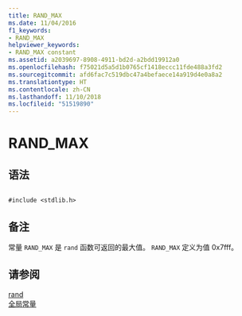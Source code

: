 ```yaml
---
title: RAND_MAX
ms.date: 11/04/2016
f1_keywords:
- RAND_MAX
helpviewer_keywords:
- RAND_MAX constant
ms.assetid: a2039697-8908-4911-bd2d-a2bdd19912a0
ms.openlocfilehash: f75021d5a5d1b0765cf1418eccc11fde488a3fd2
ms.sourcegitcommit: afd6fac7c519dbc47a4befaece14a919d4e0a8a2
ms.translationtype: HT
ms.contentlocale: zh-CN
ms.lasthandoff: 11/10/2018
ms.locfileid: "51519890"
---
```

# <a name="randmax"></a>RAND_MAX

## <a name="syntax"></a>语法

```

#include <stdlib.h>
```

## <a name="remarks"></a>备注

常量 `RAND_MAX` 是 `rand` 函数可返回的最大值。 `RAND_MAX` 定义为值 0x7fff。

## <a name="see-also"></a>请参阅

[rand](../c-runtime-library/reference/rand.md)<br/>
[全局常量](../c-runtime-library/global-constants.md)